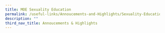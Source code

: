 ```yaml
---
title: MOE Sexuality Education
permalink: /useful-links/Annoucements-and-Highlights/Sexuality-Education/
description: ""
third_nav_title: Annoucements & Highlights
---
```

